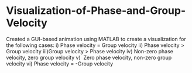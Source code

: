 # Visualization-of-Phase-and-Group-Velocity
Created a GUI-based animation using MATLAB to create a visualization for the following cases:
 i) Phase velocity = Group velocity
ii) Phase velocity >  Group velocity
iii)Group velocity > Phase velocity
iv) Non-zero phase velocity, zero group velocity
v)  Zero phase velocity, non-zero group velocity
vi) Phase velocity = -Group velocity
